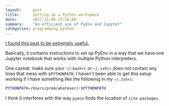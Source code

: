 ```yaml
---
layout:     post
title:      Setting up a Python workspace
date:       2017-11-09 23:16:00
summary:    "An efficient use of PyEnv and Jupyter"
categories: programming python
---
```


[I found this post to be extremely useful.](https://medium.com/@henriquebastos/the-definitive-guide-to-setup-my-python-workspace-628d68552e14)

Basically, it contains instructions to set up PyEnv in a way that we have one Jupyter notebook that works with multiple Python interpreters.

One caveat: make sure your `~/.bashrc` or `~/.zshrc` does not contain any lines that mess with `$PYTHONPATH`. I haven't been able to get this setup working if I have something like the following in my `~/.zshrc`:

```bash
PYTHONPATH=/Users/prem/whatever/:$PYTHONPATH
```

I think it interferes with the way `pyenv` finds the location of `site-packages`.